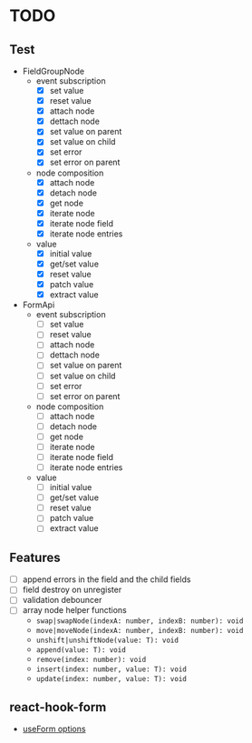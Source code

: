 # TODO

## Test

- FieldGroupNode
  - event subscription
    - [x] set value
    - [x] reset value
    - [x] attach node
    - [x] dettach node
    - [x] set value on parent
    - [x] set value on child
    - [x] set error
    - [x] set error on parent
  - node composition
    - [x] attach node
    - [x] detach node
    - [x] get node
    - [x] iterate node
    - [x] iterate node field
    - [x] iterate node entries
  - value
    - [x] initial value
    - [x] get/set value
    - [x] reset value
    - [x] patch value
    - [x] extract value

- FormApi
  - event subscription
    - [ ] set value
    - [ ] reset value
    - [ ] attach node
    - [ ] dettach node
    - [ ] set value on parent
    - [ ] set value on child
    - [ ] set error
    - [ ] set error on parent
  - node composition
    - [ ] attach node
    - [ ] detach node
    - [ ] get node
    - [ ] iterate node
    - [ ] iterate node field
    - [ ] iterate node entries
  - value
    - [ ] initial value
    - [ ] get/set value
    - [ ] reset value
    - [ ] patch value
    - [ ] extract value

## Features

- [ ] append errors in the field and the child fields
- [ ] field destroy on unregister
- [ ] validation debouncer
- [ ] array node helper functions
  - `swap|swapNode(indexA: number, indexB: number): void`
  - `move|moveNode(indexA: number, indexB: number): void`
  - `unshift|unshiftNode(value: T): void`
  - `append(value: T): void`
  - `remove(index: number): void`
  - `insert(index: number, value: T): void`
  - `update(index: number, value: T): void`

## react-hook-form

- [useForm options](https://react-hook-form.com/docs/useform)
